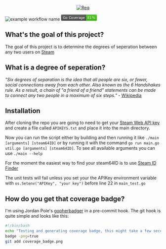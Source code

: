 
<p align="center">
  <a href="https://github.com/IamCathal/Req">
    <img
      alt="Req"
      src="https://i.imgur.com/OBMzTA1.png"
      width="760"
    />
  </a>
</p>

![example workflow name](https://github.com/IamCathal/steamFriendsGraphing/workflows/Go/badge.svg) ![coverage badge](coverage_badge.png)

## What's the goal of this project? 
The goal of this project is to determine the degrees of seperation between any two users on [Steam](https://store.steampowered.com/)

## What is a degree of seperation?
*"Six degrees of separation is the idea that all people are six, or fewer, social connections away from each other. Also known as the 6 Handshakes rule. As a result, a chain of "a friend of a friend" statements can be made to connect any two people in a maximum of six steps."* - [Wikipedia](https://en.wikipedia.org/wiki/Six_degrees_of_separation)

## Installation
After cloning the repo you are going to need to get your [Steam Web API key](https://partner.steamgames.com/doc/webapi_overview/auth) and create a file called `APIKEYS.txt` and place it into the main directory.

Now you can run the script either by building and then running it like `./main [arguments] [steam64ID]` or by running it with the command `go run main.go util.go [arguments] [steam64ID]`. To see all available arguments you can use `./main --help`

For the moment the easiest way to find your steam64ID is to use [Steam ID Finder](https://steamidfinder.com/)

The unit tests will fail unless you set your the APIKey environment variable with `os.Setenv("APIKey", "your key")` before line 22 in `main_test.go`

## How do you get that coverage badge?

I'm using Jordan Pole's [gopherbadger](https://github.com/jpoles1/gopherbadger) in a pre-commit hook. The git hook is quite simple and looks like this:
```bash
#!/bin/bash
echo "Testing and generating coverage badge, this might take a few seconds"
badge -png=true
git add coverage_badge.png
```
